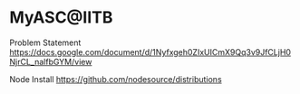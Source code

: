 # MyASC@IITB

Problem Statement
https://docs.google.com/document/d/1Nyfxgeh0ZIxUICmX9Qq3v9JfCLjH0NjrCL_nalfbGYM/view

Node Install
https://github.com/nodesource/distributions